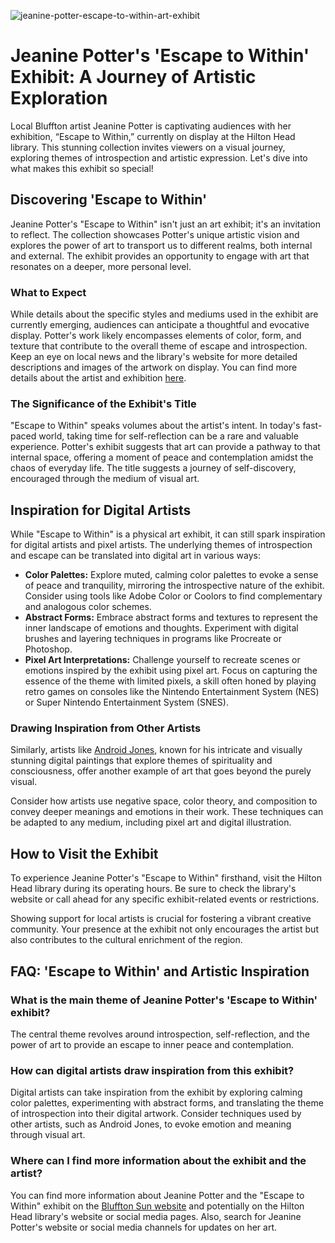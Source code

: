 ![jeanine-potter-escape-to-within-art-exhibit](https://images.pexels.com/photos/6944182/pexels-photo-6944182.jpeg?auto=compress&cs=tinysrgb&fit=crop&h=627&w=1200)

# Jeanine Potter's 'Escape to Within' Exhibit: A Journey of Artistic Exploration

Local Bluffton artist Jeanine Potter is captivating audiences with her exhibition, “Escape to Within,” currently on display at the Hilton Head library. This stunning collection invites viewers on a visual journey, exploring themes of introspection and artistic expression. Let's dive into what makes this exhibit so special!

## Discovering 'Escape to Within'

Jeanine Potter's "Escape to Within" isn't just an art exhibit; it's an invitation to reflect. The collection showcases Potter's unique artistic vision and explores the power of art to transport us to different realms, both internal and external. The exhibit provides an opportunity to engage with art that resonates on a deeper, more personal level.

### What to Expect

While details about the specific styles and mediums used in the exhibit are currently emerging, audiences can anticipate a thoughtful and evocative display. Potter's work likely encompasses elements of color, form, and texture that contribute to the overall theme of escape and introspection. Keep an eye on local news and the library's website for more detailed descriptions and images of the artwork on display. You can find more details about the artist and exhibition [here](https://www.blufftonsun.com/stories/bluffton-artists-escape-to-within-art-exhibit-at-hilton-head-library,45510).

### The Significance of the Exhibit's Title

"Escape to Within" speaks volumes about the artist's intent. In today's fast-paced world, taking time for self-reflection can be a rare and valuable experience. Potter's exhibit suggests that art can provide a pathway to that internal space, offering a moment of peace and contemplation amidst the chaos of everyday life. The title suggests a journey of self-discovery, encouraged through the medium of visual art.

## Inspiration for Digital Artists

While "Escape to Within" is a physical art exhibit, it can still spark inspiration for digital artists and pixel artists. The underlying themes of introspection and escape can be translated into digital art in various ways:

*   **Color Palettes:** Explore muted, calming color palettes to evoke a sense of peace and tranquility, mirroring the introspective nature of the exhibit. Consider using tools like Adobe Color or Coolors to find complementary and analogous color schemes.
*   **Abstract Forms:** Embrace abstract forms and textures to represent the inner landscape of emotions and thoughts. Experiment with digital brushes and layering techniques in programs like Procreate or Photoshop.
*   **Pixel Art Interpretations:** Challenge yourself to recreate scenes or emotions inspired by the exhibit using pixel art. Focus on capturing the essence of the theme with limited pixels, a skill often honed by playing retro games on consoles like the Nintendo Entertainment System (NES) or Super Nintendo Entertainment System (SNES).

### Drawing Inspiration from Other Artists

Similarly, artists like [Android Jones](https://androidjones.com/), known for his intricate and visually stunning digital paintings that explore themes of spirituality and consciousness, offer another example of art that goes beyond the purely visual.

Consider how artists use negative space, color theory, and composition to convey deeper meanings and emotions in their work. These techniques can be adapted to any medium, including pixel art and digital illustration.

## How to Visit the Exhibit

To experience Jeanine Potter's "Escape to Within" firsthand, visit the Hilton Head library during its operating hours. Be sure to check the library's website or call ahead for any specific exhibit-related events or restrictions.

Showing support for local artists is crucial for fostering a vibrant creative community. Your presence at the exhibit not only encourages the artist but also contributes to the cultural enrichment of the region.

## FAQ: 'Escape to Within' and Artistic Inspiration

### What is the main theme of Jeanine Potter's 'Escape to Within' exhibit?

The central theme revolves around introspection, self-reflection, and the power of art to provide an escape to inner peace and contemplation.

### How can digital artists draw inspiration from this exhibit?

Digital artists can take inspiration from the exhibit by exploring calming color palettes, experimenting with abstract forms, and translating the theme of introspection into their digital artwork. Consider techniques used by other artists, such as Android Jones, to evoke emotion and meaning through visual art.

### Where can I find more information about the exhibit and the artist?

You can find more information about Jeanine Potter and the "Escape to Within" exhibit on the [Bluffton Sun website](https://www.blufftonsun.com/stories/bluffton-artists-escape-to-within-art-exhibit-at-hilton-head-library,45510) and potentially on the Hilton Head library's website or social media pages. Also, search for Jeanine Potter's website or social media channels for updates on her art.
